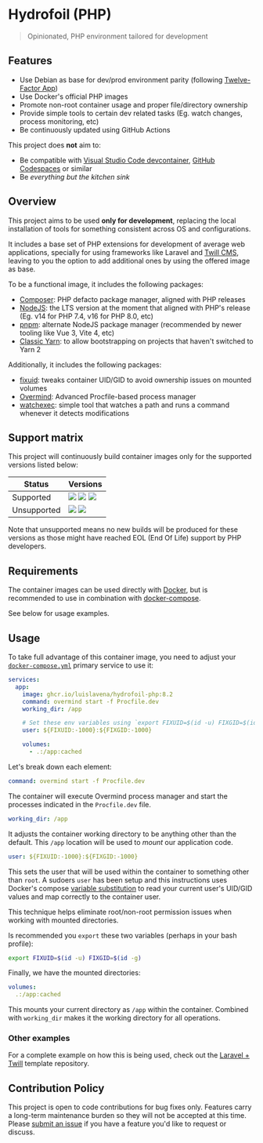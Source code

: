 # Hydrofoil (PHP)
> Opinionated, PHP environment tailored for development

## Features

* Use Debian as base for dev/prod environment parity (following [Twelve-Factor App][twelve-factor-app])
* Use Docker's official PHP images
* Promote non-root container usage and proper file/directory ownership
* Provide simple tools to certain dev related tasks (Eg. watch changes, process monitoring, etc)
* Be continuously updated using GitHub Actions

This project does **not** aim to:

* Be compatible with [Visual Studio Code devcontainer][devcontainer], [GitHub Codespaces][codespaces] or similar
* Be _everything but the kitchen sink_

## Overview

This project aims to be used **only for development**, replacing the local
installation of tools for something consistent across OS and configurations.

It includes a base set of PHP extensions for development of average web 
applications, specially for using frameworks like Laravel and
[Twill CMS][twill-cms], leaving to you the option to add additional
ones by using the offered image as base.

To be a functional image, it includes the following packages:

* [Composer](https://getcomposer.org/): PHP defacto package manager, aligned with PHP releases
* [NodeJS](https://nodejs.org/en/): the LTS version at the moment that aligned with PHP's release (Eg. v14 for PHP 7.4, v16 for PHP 8.0, etc)
* [pnpm](https://pnpm.io/): alternate NodeJS package manager (recommended by newer tooling like Vue 3, Vite 4, etc)
* [Classic Yarn](https://classic.yarnpkg.com/lang/en/): to allow bootstrapping on projects that haven't switched to Yarn 2

Additionally, it includes the following packages:

* [fixuid](https://github.com/boxboat/fixuid): tweaks container UID/GID to avoid ownership issues on mounted volumes
* [Overmind](https://github.com/DarthSim/overmind): Advanced Procfile-based process manager
* [watchexec](https://github.com/watchexec/watchexec): simple tool that watches a path and runs a command whenever it detects modifications

## Support matrix

This project will continuously build container images only for the supported
versions listed below:

| Status      | Versions |
| ----------- | -------- |
| Supported   | [![](https://img.shields.io/static/v1?label=&message=8.2&color=green)](https://github.com/luislavena/hydrofoil-php/pkgs/container/hydrofoil-php) [![](https://img.shields.io/static/v1?label=&message=8.1&color=green)](https://github.com/luislavena/hydrofoil-php/pkgs/container/hydrofoil-php) [![](https://img.shields.io/static/v1?label=&message=8.0&color=green)](https://github.com/luislavena/hydrofoil-php/pkgs/container/hydrofoil-php) |
| Unsupported | [![](https://img.shields.io/static/v1?label=&message=7.4&color=red)](https://github.com/luislavena/hydrofoil-php/pkgs/container/hydrofoil-php) [![](https://img.shields.io/static/v1?label=&message=7.3&color=red)](https://github.com/luislavena/hydrofoil-php/pkgs/container/hydrofoil-php) |

Note that unsupported means no new builds will be produced for these versions
as those might have reached EOL (End Of Life) support by PHP developers.

## Requirements

The container images can be used directly with [Docker][docker], but is
recommended to use in combination with [docker-compose][docker-compose].

See below for usage examples.

## Usage

To take full advantage of this container image, you need to adjust your
[`docker-compose.yml`][docker-compose-yml] primary service to use it:

```yaml
services:
  app:
    image: ghcr.io/luislavena/hydrofoil-php:8.2
    command: overmind start -f Procfile.dev
    working_dir: /app

    # Set these env variables using `export FIXUID=$(id -u) FIXGID=$(id -g)`
    user: ${FIXUID:-1000}:${FIXGID:-1000}

    volumes:
      - .:/app:cached
```

Let's break down each element:

```yaml
command: overmind start -f Procfile.dev
```

The container will execute Overmind process manager and start the processes
indicated in the `Procfile.dev` file.

```yaml
working_dir: /app
```

It adjusts the container working directory to be anything other than the
default. This `/app` location will be used to _mount_ our application code.

```yaml
user: ${FIXUID:-1000}:${FIXGID:-1000}
```

This sets the user that will be used within the container to something other
than `root`. A sudoers `user` has been setup and this instructions uses
Docker's compose [variable substitution][variable-substitution] to read your
current user's UID/GID values and map correctly to the container user.

This technique helps eliminate root/non-root permission issues when working
with mounted directories.

Is recommended you `export` these two variables (perhaps in your
bash profile):

```bash
export FIXUID=$(id -u) FIXGID=$(id -g)
```

Finally, we have the mounted directories:

```yaml
volumes:
  .:/app:cached
```

This mounts your current directory as `/app` within the container. Combined
with `working_dir` makes it the working directory for all operations.

### Other examples

For a complete example on how this is being used, check out the
[Laravel + Twill][laravel-twill] template repository.

## Contribution Policy

This project is open to code contributions for bug fixes only. Features carry
a long-term maintenance burden so they will not be accepted at this time.
Please [submit an issue][new-issue] if you have a feature you'd like to
request or discuss.

[twelve-factor-app]: https://12factor.net/dev-prod-parity
[devcontainer]: https://code.visualstudio.com/docs/remote/containers
[codespaces]: https://github.com/features/codespaces
[twill-cms]: https://twill.io
[new-issue]: https://github.com/luislavena/hydrofoil-php/issues/new
[docker]: https://docs.docker.com/get-docker/
[docker-compose]: https://docs.docker.com/compose/
[docker-compose-yml]: https://docs.docker.com/compose/compose-file/compose-file-v3/
[variable-substitution]: https://docs.docker.com/compose/compose-file/compose-file-v3/#variable-substitution
[laravel-twill]: https://github.com/luislavena/template-laravel-twill
